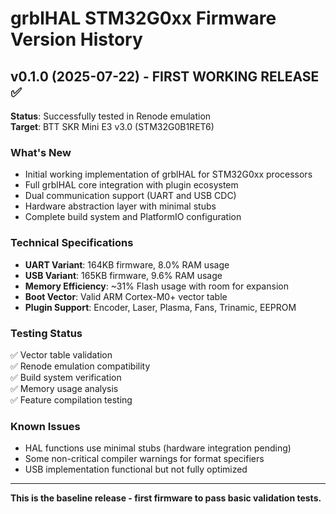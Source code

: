 # grblHAL STM32G0xx Firmware Version History

## v0.1.0 (2025-07-22) - **FIRST WORKING RELEASE** ✅

**Status**: Successfully tested in Renode emulation  
**Target**: BTT SKR Mini E3 v3.0 (STM32G0B1RET6)

### What's New
- Initial working implementation of grblHAL for STM32G0xx processors
- Full grblHAL core integration with plugin ecosystem
- Dual communication support (UART and USB CDC)
- Hardware abstraction layer with minimal stubs
- Complete build system and PlatformIO configuration

### Technical Specifications
- **UART Variant**: 164KB firmware, 8.0% RAM usage
- **USB Variant**: 165KB firmware, 9.6% RAM usage  
- **Memory Efficiency**: ~31% Flash usage with room for expansion
- **Boot Vector**: Valid ARM Cortex-M0+ vector table
- **Plugin Support**: Encoder, Laser, Plasma, Fans, Trinamic, EEPROM

### Testing Status
✅ Vector table validation  
✅ Renode emulation compatibility  
✅ Build system verification  
✅ Memory usage analysis  
✅ Feature compilation testing  

### Known Issues
- HAL functions use minimal stubs (hardware integration pending)
- Some non-critical compiler warnings for format specifiers
- USB implementation functional but not fully optimized

---

**This is the baseline release - first firmware to pass basic validation tests.**